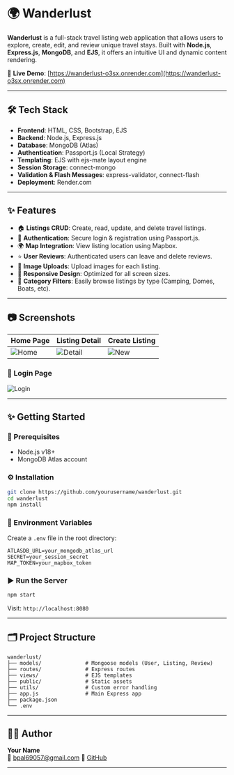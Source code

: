 # 🌍 Wanderlust

**Wanderlust** is a full-stack travel listing web application that allows users to explore, create, edit, and review unique travel stays. Built with **Node.js**, **Express.js**, **MongoDB**, and **EJS**, it offers an intuitive UI and dynamic content rendering.

🔗 **Live Demo**: [https://wanderlust-o3sx.onrender.com](https://wanderlust-o3sx.onrender.com)

---

## 🛠️ Tech Stack

- **Frontend**: HTML, CSS, Bootstrap, EJS
- **Backend**: Node.js, Express.js
- **Database**: MongoDB (Atlas)
- **Authentication**: Passport.js (Local Strategy)
- **Templating**: EJS with ejs-mate layout engine
- **Session Storage**: connect-mongo
- **Validation & Flash Messages**: express-validator, connect-flash
- **Deployment**: Render.com

---

## ✨ Features

- 🏠 **Listings CRUD**: Create, read, update, and delete travel listings.
- 🔐 **Authentication**: Secure login & registration using Passport.js.
- 🌍 **Map Integration**: View listing location using Mapbox.
- ⭐ **User Reviews**: Authenticated users can leave and delete reviews.
- 📂 **Image Uploads**: Upload images for each listing.
- 📱 **Responsive Design**: Optimized for all screen sizes.
- 🔎 **Category Filters**: Easily browse listings by type (Camping, Domes, Boats, etc).

---

## 📷 Screenshots

| Home Page | Listing Detail | Create Listing |
| --------- | -------------- | -------------- |
| ![Home](https://i.postimg.cc/qBLXg7Jf/Screenshot-2025-07-08-163304.png) | ![Detail](https://i.postimg.cc/7hmgRKsP/Screenshot-2025-07-08-163506.png) | ![New](https://i.postimg.cc/zvJCpskP/Screenshot-2025-07-08-163559.png) |

### 🔐 Login Page

![Login](https://i.postimg.cc/Hx148c8m/Screenshot-2025-07-08-163401.png)

---

## ✨ Getting Started

### 🧱 Prerequisites

- Node.js v18+
- MongoDB Atlas account

### ⚙️ Installation

```bash
git clone https://github.com/yourusername/wanderlust.git
cd wanderlust
npm install
```

### 📁 Environment Variables

Create a `.env` file in the root directory:

```env
ATLASDB_URL=your_mongodb_atlas_url
SECRET=your_session_secret
MAP_TOKEN=your_mapbox_token
```

### ▶️ Run the Server

```bash
npm start
```

Visit: `http://localhost:8080`

---

## 🗂️ Project Structure

```
wanderlust/
├── models/              # Mongoose models (User, Listing, Review)
├── routes/              # Express routes
├── views/               # EJS templates
├── public/              # Static assets
├── utils/               # Custom error handling
├── app.js               # Main Express app
├── package.json
└── .env
```

---

## 🧑‍💻 Author

**Your Name**\
📧 [bpal69057@gmail.com](mailto:bpal69057@gmail.com)
🔗 [GitHub](https://github.com/biswajit-pal1)

---


